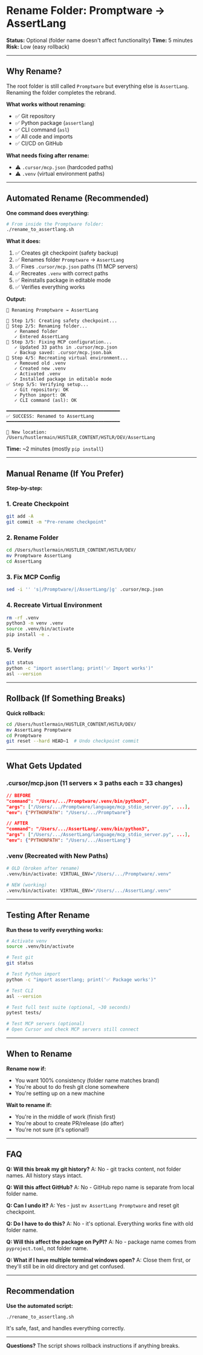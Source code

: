 # Rename Folder: Promptware → AssertLang

**Status:** Optional (folder name doesn't affect functionality)
**Time:** 5 minutes
**Risk:** Low (easy rollback)

---

## Why Rename?

The root folder is still called `Promptware` but everything else is `AssertLang`. Renaming the folder completes the rebrand.

**What works without renaming:**
- ✅ Git repository
- ✅ Python package (`assertlang`)
- ✅ CLI command (`asl`)
- ✅ All code and imports
- ✅ CI/CD on GitHub

**What needs fixing after rename:**
- ⚠️ `.cursor/mcp.json` (hardcoded paths)
- ⚠️ `.venv` (virtual environment paths)

---

## Automated Rename (Recommended)

**One command does everything:**

```bash
# From inside the Promptware folder:
./rename_to_assertlang.sh
```

**What it does:**
1. ✅ Creates git checkpoint (safety backup)
2. ✅ Renames folder `Promptware` → `AssertLang`
3. ✅ Fixes `.cursor/mcp.json` paths (11 MCP servers)
4. ✅ Recreates `.venv` with correct paths
5. ✅ Reinstalls package in editable mode
6. ✅ Verifies everything works

**Output:**
```
🔄 Renaming Promptware → AssertLang

📝 Step 1/5: Creating safety checkpoint...
📁 Step 2/5: Renaming folder...
   ✓ Renamed folder
   ✓ Entered AssertLang
🔧 Step 3/5: Fixing MCP configuration...
   ✓ Updated 33 paths in .cursor/mcp.json
   ✓ Backup saved: .cursor/mcp.json.bak
🐍 Step 4/5: Recreating virtual environment...
   ✓ Removed old .venv
   ✓ Created new .venv
   ✓ Activated .venv
   ✓ Installed package in editable mode
✅ Step 5/5: Verifying setup...
   ✓ Git repository: OK
   ✓ Python import: OK
   ✓ CLI command (asl): OK

━━━━━━━━━━━━━━━━━━━━━━━━━━━━━━━━━━━━━━━━━━
✅ SUCCESS: Renamed to AssertLang
━━━━━━━━━━━━━━━━━━━━━━━━━━━━━━━━━━━━━━━━━━

📍 New location: /Users/hustlermain/HUSTLER_CONTENT/HSTLR/DEV/AssertLang
```

**Time:** ~2 minutes (mostly `pip install`)

---

## Manual Rename (If You Prefer)

**Step-by-step:**

### 1. Create Checkpoint
```bash
git add -A
git commit -m "Pre-rename checkpoint"
```

### 2. Rename Folder
```bash
cd /Users/hustlermain/HUSTLER_CONTENT/HSTLR/DEV/
mv Promptware AssertLang
cd AssertLang
```

### 3. Fix MCP Config
```bash
sed -i '' 's|/Promptware/|/AssertLang/|g' .cursor/mcp.json
```

### 4. Recreate Virtual Environment
```bash
rm -rf .venv
python3 -m venv .venv
source .venv/bin/activate
pip install -e .
```

### 5. Verify
```bash
git status
python -c "import assertlang; print('✅ Import works')"
asl --version
```

---

## Rollback (If Something Breaks)

**Quick rollback:**
```bash
cd /Users/hustlermain/HUSTLER_CONTENT/HSTLR/DEV/
mv AssertLang Promptware
cd Promptware
git reset --hard HEAD~1  # Undo checkpoint commit
```

---

## What Gets Updated

### .cursor/mcp.json (11 servers × 3 paths each = 33 changes)
```json
// BEFORE
"command": "/Users/.../Promptware/.venv/bin/python3",
"args": ["/Users/.../Promptware/language/mcp_stdio_server.py", ...],
"env": {"PYTHONPATH": "/Users/.../Promptware"}

// AFTER
"command": "/Users/.../AssertLang/.venv/bin/python3",
"args": ["/Users/.../AssertLang/language/mcp_stdio_server.py", ...],
"env": {"PYTHONPATH": "/Users/.../AssertLang"}
```

### .venv (Recreated with New Paths)
```bash
# OLD (broken after rename)
.venv/bin/activate: VIRTUAL_ENV="/Users/.../Promptware/.venv"

# NEW (working)
.venv/bin/activate: VIRTUAL_ENV="/Users/.../AssertLang/.venv"
```

---

## Testing After Rename

**Run these to verify everything works:**

```bash
# Activate venv
source .venv/bin/activate

# Test git
git status

# Test Python import
python -c "import assertlang; print('✅ Package works')"

# Test CLI
asl --version

# Test full test suite (optional, ~30 seconds)
pytest tests/

# Test MCP servers (optional)
# Open Cursor and check MCP servers still connect
```

---

## When to Rename

**Rename now if:**
- You want 100% consistency (folder name matches brand)
- You're about to do fresh git clone somewhere
- You're setting up on a new machine

**Wait to rename if:**
- You're in the middle of work (finish first)
- You're about to create PR/release (do after)
- You're not sure (it's optional!)

---

## FAQ

**Q: Will this break my git history?**
A: No - git tracks content, not folder names. All history stays intact.

**Q: Will this affect GitHub?**
A: No - GitHub repo name is separate from local folder name.

**Q: Can I undo it?**
A: Yes - just `mv AssertLang Promptware` and reset git checkpoint.

**Q: Do I have to do this?**
A: No - it's optional. Everything works fine with old folder name.

**Q: Will this affect the package on PyPI?**
A: No - package name comes from `pyproject.toml`, not folder name.

**Q: What if I have multiple terminal windows open?**
A: Close them first, or they'll still be in old directory and get confused.

---

## Recommendation

**Use the automated script:**
```bash
./rename_to_assertlang.sh
```

It's safe, fast, and handles everything correctly.

---

**Questions?** The script shows rollback instructions if anything breaks.
